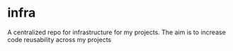 # infra
A centralized repo for infrastructure for my projects. The aim is to increase code reusability across my projects
